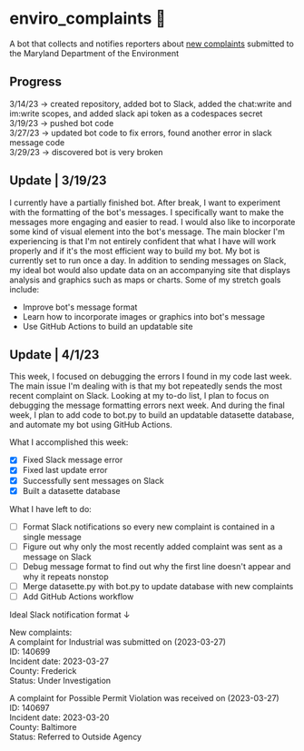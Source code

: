 # enviro_complaints 🌿
A bot that collects and notifies reporters about [new complaints](https://opendata.maryland.gov/Energy-and-Environment/Maryland-Department-of-the-Environment-MDE-Water-a/cnkn-n3pr) submitted to the Maryland Department of the Environment
## Progress
3/14/23 → created repository, added bot to Slack, added the chat:write and im:write scopes, and added slack api token as a codespaces secret
<br/>
3/19/23 → pushed bot code
<br/>
3/27/23 → updated bot code to fix errors, found another error in slack message code
<br/>
3/29/23 → discovered bot is very broken
## Update | 3/19/23
I currently have a partially finished bot. After break, I want to experiment with the formatting of the bot's messages. I specifically want to make the messages more engaging and easier to read. I would also like to incorporate some kind of visual element into the bot's message. 
The main blocker I'm experiencing is that I'm not entirely confident that what I have will work properly and if it's the most efficient way to build my bot. My bot is currently set to run once a day. In addition to sending messages on Slack, my ideal bot would also update data on an accompanying site that displays analysis and graphics such as maps or charts. 
Some of my stretch goals include:
* Improve bot's message format 
* Learn how to incorporate images or graphics into bot's message
* Use GitHub Actions to build an updatable site 
## Update | 4/1/23
This week, I focused on debugging the errors I found in my code last week. The main issue I'm dealing with is that my bot repeatedly sends the most recent complaint on Slack. Looking at my to-do list, I plan to focus on debugging the message formatting errors next week. And during the final week, I plan to add code to bot.py to build an updatable datasette database, and automate my bot using GitHub Actions.

What I accomplished this week:
- [x] Fixed Slack message error
- [x] Fixed last update error
- [x] Successfully sent messages on Slack
- [x] Built a datasette database

What I have left to do:
- [ ] Format Slack notifications so every new complaint is contained in a single message
- [ ] Figure out why only the most recently added complaint was sent as a message on Slack
- [ ] Debug message format to find out why the first line doesn't appear and why it repeats nonstop
- [ ] Merge datasette.py with bot.py to update database with new complaints
- [ ] Add GitHub Actions workflow

Ideal Slack notification format ↓

New complaints:
<br/>
A complaint for Industrial was submitted on (2023-03-27)
<br/>
ID: 140699
<br/>
Incident date: 2023-03-27
<br/>
County: Frederick
<br/>
Status: Under Investigation
<br/>

A complaint for Possible Permit Violation was received on (2023-03-27)
<br/>
ID: 140697
<br/>
Incident date: 2023-03-20
<br/>
County: Baltimore
<br/>
Status: Referred to Outside Agency
